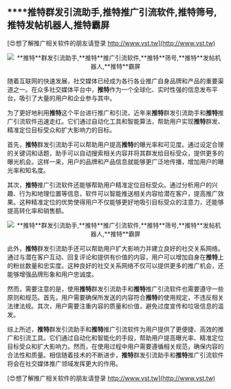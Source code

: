 ## ****推特**群发引流助手,**推特**推广引流软件,**推特**筛号,**推特**发帖机器人,**推特**霸屏**

[😍想了解推广相关软件的朋友请登录 http://www.vst.tw](http://www.vst.tw)

 <center><img src="https://vst.tw/MP4/tuiguang/png/0.png" alt="**推特**群发引流助手,**推特**推广引流软件,**推特**筛号,**推特**发帖机器人,**推特**霸屏"></center>

随着互联网的快速发展，社交媒体已经成为各行各业推广自身品牌和产品的重要渠道之一。在众多社交媒体平台中，**推特**作为一个全球化、实时性强的信息发布平台，吸引了大量的用户和企业参与其中。

为了更好地利用**推特**这个平台进行推广和引流，近年来**推特**群发引流助手和**推特**推广引流软件迅速走红。它们通过自动化工具和智能算法，帮助用户实现**推特**群发、精准定位目标受众和扩大影响力的目标。

首先，**推特**群发引流助手可以帮助用户提高**推特**的曝光率和可见度。通过设定合理的关键词和话题，助手可以自动搜索相关内容并将其群发给目标受众，提供更多的曝光机会。这样一来，用户的品牌和产品信息就能够更广泛地传播，增加用户的曝光率和知名度。

其次，**推特**推广引流软件还能够帮助用户精准定位目标受众。通过分析用户的兴趣、行为和地理位置等信息，软件可以智能推送相关内容给潜在客户，提高推广效果。这种精准定位的优势使得用户不仅能够更好地吸引目标受众的注意力，还能够提高转化率和销售额。

 <center><img src="https://vst.tw/MP4/tuiguang/png/4.png" alt="**推特**群发引流助手,**推特**推广引流软件,**推特**筛号,**推特**发帖机器人,**推特**霸屏"></center>

此外，**推特**群发引流助手还可以帮助用户扩大影响力并建立良好的社交关系网络。通过与潜在客户互动、回复评论和提供有价值的内容，用户可以增加自身在**推特**上的粉丝数量和忠实度。这种良好的社交关系网络不仅可以提供更多的推广机会，还能够增强品牌形象和用户忠诚度。

然而，需要注意的是，使用**推特**群发引流助手和**推特**推广引流软件也需要遵守一些原则和规范。首先，用户需要确保所发送的内容符合**推特**的使用规定，不违反相关法律法规。其次，用户需要注重内容的质量和价值，避免过度宣传和垃圾信息的滥发。

综上所述，**推特**群发引流助手和**推特**推广引流软件为用户提供了更便捷、高效的推广和引流工具。它们通过自动化和智能化的手段，帮助用户提高曝光率、精准定位目标受众和扩大影响力。然而，在使用过程中用户需要遵循相关规范，确保内容的合法性和质量。相信随着技术的不断进步，**推特**群发引流助手和**推特**推广引流软件将会在社交媒体推广领域发挥更大的作用。

[😍想了解推广相关软件的朋友请登录 http://www.vst.tw](http://www.vst.tw)



